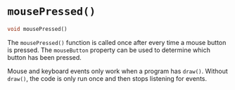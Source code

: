 # `mousePressed()`

```dart
void mousePressed()
```

The `mousePressed()` function is called once after every time a mouse button is pressed. The `mouseButton` property can be used to determine which button has been pressed.

Mouse and keyboard events only work when a program has `draw()`. Without `draw()`, the code is only run once and then stops listening for events.
